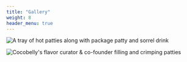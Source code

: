 ```yaml
---
title: "Gallery"
weight: 8
header_menu: true
---
```


![A tray of hot patties along with package patty and sorrel drink](/images/gallery-1.jpg)

![Cocobelly's flavor curator & co-founder filling and crimping patties](/images/gallery-2.jpg)